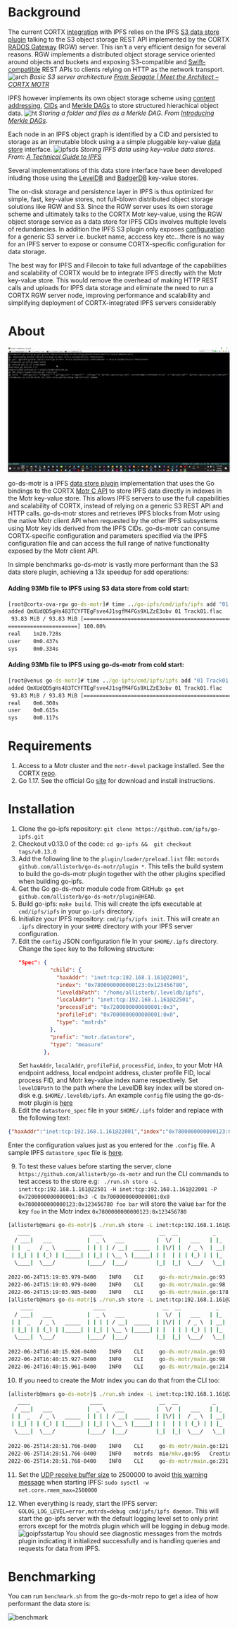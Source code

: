 # Background
The current CORTX [integration](https://github.com/Seagate/cortx/tree/main/doc/integrations/ipfs) with IPFS relies on the IPFS [S3 data store plugin](https://github.com/ipfs/go-ds-s3) talking to the S3 object storage REST API implemented by the CORTX [RADOS Gateway](https://github.com/Seagate/cortx-rgw) (RGW) server. This isn't a very efficient design for several reasons. RGW implements a distributed object storage service oriented around objects and buckets and exposing S3-compatible and [Swift-compatible](https://docs.openstack.org/swift/latest/) REST APIs to clients relying on HTTP as the network transport.
![arch](https://dm2301files.storage.live.com/y4mDiFmDZt6OVLzAtDVHxpu9gIGtsyz5nzuEaHC08M9U4epxeL8M3N3PVHyvV6giQe2ABBtw8QCLSijbrfDWAMSpTjVziboIPMvtFfa2kXXmhlcTbUGiXWOOPrzVqHnKmH2F_HTMtD8GDRNAYzSz92Jb90H096HrdRB49i_0BHtVC2-HnVNwpv-Oy7tl_CJA0rp?width=1920&height=1080&cropmode=none)
*Basic S3 server architecture [From Seagate | Meet the Architect – CORTX MOTR](https://www.youtube.com/watch?v=EjL2fRdAy6M)*

IPFS however implements its own object storage scheme using [content addressing](https://docs.ipfs.io/concepts/content-addressing/), [CIDs](https://proto.school/anatomy-of-a-cid) and [Merkle DAGs](https://proto.school/merkle-dags) to store structured hierachical object data. 
![ht](https://proto.school/tutorial-assets/T0008L04-complete-dag.svg)
*Storing a folder and files as a Merkle DAG.  From [Introducing Merkle DAGs](https://proto.school/merkle-dags/04)*.

Each node in an IPFS object graph is identified by a CID and persisted to storage as an immutable block using a a simple pluggable key-value [data store](https://github.com/ipfs/go-datastore) interface. 
![ipfsds](https://www.freecodecamp.org/news/content/images/size/w1600/2021/06/IPFS_UNIX_FS_Protobuf.png)
*Storing  IPFS data using key-value data stores. From: [A Technical Guide to IPFS](https://www.freecodecamp.org/news/technical-guide-to-ipfs-decentralized-storage-of-web3/)*

Several implementations of this data store interface have been developed inluding those using the [LevelDB](https://github.com/google/leveldb) and [BadgerDB](https://github.com/dgraph-io/badger) key-value stores. 

The on-disk storage and persistence layer in IPFS is thus optimized for simple, fast, key-value stores, not full-blown distributed object storage solutions like RGW and S3. Since the RGW server uses its own storage scheme and ultimately talks to the CORTX Motr key-value, using the RGW object storage service as a data store for IPFS CIDs involves multiple levels of redundancies. In addition the IPFS S3 plugin only exposes [configuration](https://github.com/ipfs/go-ds-s3#configuration) for a generic S3 server i.e. bucket name, acccess key etc...there is no way for an IPFS server to expose or consume CORTX-specific configuration for data storage.

The best way for IPFS and Filecoin to take full advantage of the capabilities and scalability of CORTX would be to integrate IPFS directly with the Motr key-value store. This would remove the overhead of making HTTP REST calls and uploads for IPFS data storage and eliminate the need to run a CORTX RGW server node, improving performance and scalability and simplifying deployment of CORTX-integrated IPFS servers considerably 


# About
[![vid1](vid2.webp)](https://youtu.be/xE5IcISQWIY)

go-ds-motr is a IPFS [data store plugin](https://github.com/ipfs/go-datastore) implementation that uses the Go bindings to the CORTX [Motr C API](https://github.com/Seagate/cortx-motr/blob/main/doc/motr-developer-guide.md) to store IPFS data directly in indexes in the Motr key-value store. This allows IPFS servers to use the full capabilities and scalability of CORTX, instead of relying on a generic S3 REST API and HTTP calls. go-ds-motr stores and retrieves IPFS blocks from Motr using the native Motr client API when requested by the other IPFS subsystems using Motr key ids derived from the IPFS CIDs. go-ds-motr can consume CORTX-specific configuration and parameters specified via the IPFS configuration file and can access the full range of native functionality exposed by the Motr client API.

In simple benchmarks go-ds-motr is vastly more performant than the S3 data store plugin, achieving a 13x speedup for add operations:
#### Adding 93Mb file to IPFS using S3 data store from cold start:
```cmd
[root@cortx-ova-rgw go-ds-motr]# time ../go-ipfs/cmd/ipfs/ipfs add "01 Track01.flac"                                                                                                           
added QmXUdQD5gHs483TCYFTEgFsve4J1sgfM4FGs9XLZzE3obv 01 Track01.flac                                                                                                                           
 93.83 MiB / 93.83 MiB [=======================================================================================================================================================================
======================] 100.00%                                                                                                                                                                
real    1m20.728s                                                                                                                                                                              
user    0m0.437s                                                                                                                                                                               
sys     0m0.334s                                                                                                            
```
#### Adding 93Mb file to IPFS using go-ds-motr from cold start:
```cmd
[root@venus go-ds-motr]# time ../go-ipfs/cmd/ipfs/ipfs add "01 Track01.flac"                                                                                                                   
added QmXUdQD5gHs483TCYFTEgFsve4J1sgfM4FGs9XLZzE3obv 01 Track01.flac                                                                                                                           
 93.83 MiB / 93.83 MiB [==============================================================================================================================================================] 100.00%
real    0m6.308s                                                                                                
user    0m0.615s                                                                                             
sys     0m0.117s
```


# Requirements
1. Access to a Motr cluster and the `motr-devel` package installed. See the CORTX [repo](https://github.com/Seagate/cortx/releases).
2. Go 1.17. See the official Go [site](https://go.dev/doc/install) for download and install instructions.

# Installation
1. Clone the go-ipfs repository: `git clone https://github.com/ipfs/go-ipfs.git`
2. Checkout v0.13.0 of the code: `cd go-ipfs &&  git checkout tags/v0.13.0`
3. Add the following line to the `plugin/loader/preload.list` file: `motords github.com/allisterb/go-ds-motr/plugin *`. This tells the build system to build the go-ds-motr plugin together with the other plugins specified when building go-ipfs.
4. Get the Go go-ds-motr module code from GitHub: `go get github.com/allisterb/go-ds-motr/plugin@HEAD`.
5. Build go-ipfs: `make build`. This will create the ipfs executable at `cmd/ipfs/ipfs` in your `go-ipfs` directory.
6. Initialize your IPFS repository: `cmd/ipfs/ipfs init`. This will create an `.ipfs` directory in your `$HOME` directory with your IPFS server configuration.
7. Edit the `config` JSON configuration file In your `$HOME/.ipfs` directory. Change the `Spec` key to the following structure:
    ```json
    "Spec": {
              "child": {
                "haxAddr": "inet:tcp:192.168.1.161@22001",
                "index": "0x7800000000000123:0x123456780",
                "leveldbPath": "/home/allisterb/.leveldb/ipfs",
                "localAddr": "inet:tcp:192.168.1.161@22501",
                "processFid": "0x7200000000000001:0x3",
                "profileFid": "0x7000000000000001:0x0",
                "type": "motrds"
              },
              "prefix": "motr.datastore",
              "type": "measure"
            },
    ```
    Set `haxAddr`, `localAddr`, `profileFid`, `processFid`, `index`, to your Motr HA endpoint address, local endpoint address, cluster profile FID, local process FID, and Motr key-value index name respectively. Set `levelDBPath` to the path where the LevelDB key index will be stored on-disk e.g. `$HOME/.leveldb/ipfs`. An example `config` file using the go-ds-motr plugin is [here](https://github.com/allisterb/go-ds-motr)
8. Edit the `datastore_spec` file in your `$HOME/.ipfs` folder and replace with the following text:
```json 
{"haxAddr":"inet:tcp:192.168.1.161@22001","index":"0x7800000000000123:0x123456780","leveldbPath":"/home/allisterb/.leveldb/ipfs","localAddr":"inet:tcp:192.168.1.161@22501","processFid":"0x7200000000000001:0x3","profileFid":"0x7000000000000001:0x0"}
```
Enter the configuration values just as you entered for the `.config` file. A sample IPFS `datastore_spec` file is [here](https://github.com/allisterb/go-ds-motr/blob/master/config_example/datastore_spec).

9. To test these values before starting the server, clone `https://github.com/allisterb/go-ds-motr` and run the CLI commands to test access to the store e.g:
` ./run.sh store -L inet:tcp:192.168.1.161@22501 -H inet:tcp:192.168.1.161@22001 -P 0x7200000000000001:0x3 -C 0x7000000000000001:0x0 0x7800000000000123:0x123456780 foo bar`
will store the value `bar` for the key `foo` in the Motr  index `0x7800000000000123:0x123456780`
```cmd
[allisterb@mars go-ds-motr]$ ./run.sh store -L inet:tcp:192.168.1.161@22501 -H inet:tcp:192.168.1.161@22001 -P 0x7200000000000001:0x3 -C 0x7000000000000001:0x0 0x7800000000000123:0x123456780 foo bar
   ____                   ____                  __  __           _
  / ___|   ___           |  _ \   ___          |  \/  |   ___   | |_   _ __
 | |  _   / _ \   _____  | | | | / __|  _____  | |\/| |  / _ \  | __| | '__|
 | |_| | | (_) | |_____| | |_| | \__ \ |_____| | |  | | | (_) | | |_  | |
  \____|  \___/          |____/  |___/         |_|  |_|  \___/   \__| |_|

2022-06-24T15:19:03.979-0400    INFO    CLI     go-ds-motr/main.go:93   Initialized Motr client.
2022-06-24T15:19:03.979-0400    INFO    CLI     go-ds-motr/main.go:98   initialized Motr key-value index 0x7800000000000123:0x123456780.
2022-06-24T15:19:03.985-0400    INFO    CLI     go-ds-motr/main.go:178  Put object at key foo in index 0x7800000000000123:0x123456780
[allisterb@mars go-ds-motr]$ ./run.sh store -L inet:tcp:192.168.1.161@22501 -H inet:tcp:192.168.1.161@22001 -P 0x7200000000000001:0x3 -C 0x7000000000000001:0x0 0x7800000000000123:0x123456780 foo -s
    ____                   ____                  __  __           _
  / ___|   ___           |  _ \   ___          |  \/  |   ___   | |_   _ __
 | |  _   / _ \   _____  | | | | / __|  _____  | |\/| |  / _ \  | __| | '__|
 | |_| | | (_) | |_____| | |_| | \__ \ |_____| | |  | | | (_) | | |_  | |
  \____|  \___/          |____/  |___/         |_|  |_|  \___/   \__| |_|

2022-06-24T16:40:15.926-0400    INFO    CLI     go-ds-motr/main.go:93   Initialized Motr client.
2022-06-24T16:40:15.927-0400    INFO    CLI     go-ds-motr/main.go:98   initialized Motr key-value index 0x7800000000000123:0x123456780.
2022-06-24T16:40:15.961-0400    INFO    CLI     go-ds-motr/main.go:214  The size of object at key foo in index 0x7800000000000123:0x123456780 is 3.
```
10. If you need to create the Motr index you can do that from the CLI too:
```cmd
[allisterb@mars go-ds-motr]$ ./run.sh index -L inet:tcp:192.168.1.161@22501 -H inet:tcp:192.168.1.161@22001 -P 0x7200000000000001:0x3 -C 0x7000000000000001:0x0 0x7800000000000123:0x123456780 --create
   ____                   ____                  __  __           _
  / ___|   ___           |  _ \   ___          |  \/  |   ___   | |_   _ __
 | |  _   / _ \   _____  | | | | / __|  _____  | |\/| |  / _ \  | __| | '__|
 | |_| | | (_) | |_____| | |_| | \__ \ |_____| | |  | | | (_) | | |_  | |
  \____|  \___/          |____/  |___/         |_|  |_|  \___/   \__| |_|

2022-06-25T14:28:51.766-0400    INFO    CLI     go-ds-motr/main.go:121  Initialized Motr client.
2022-06-25T14:28:51.766-0400    INFO    motrds  mio/mkv.go:95   Creating index 0x7800000000000123:0x123456780...
2022-06-25T14:28:51.768-0400    INFO    CLI     go-ds-motr/main.go:231  Created or opened existing Motr key-value index 0x7800000000000123:0x123456780.
```                                                                                                                                                                                          
11. Set the [UDP receive buffer size](https://github.com/lucas-clemente/quic-go/wiki/UDP-Receive-Buffer-Size) to 2500000 to avoid [this warning message](https://discuss.ipfs.io/t/docker-failed-to-sufficiently-increase-receive-buffer-size/12498) when starting IPFS: `sudo sysctl -w net.core.rmem_max=2500000`
 
12. When everything is ready, start the IPFS server: 
`GOLOG_LOG_LEVEL=error,motrds=debug cmd/ipfs/ipfs daemon`.
This will start the go-ipfs server with the default logging level set to only print errors except for the motrds plugin which will be logging in debug mode.
![goipfsstartup](https://dm2301files.storage.live.com/y4mHDFP81DM0sRwtw_q4V3l5ksiUxmbCwrzalWucqAokzwJhAj4OAnEMldPP96pDUc8NXdmeFH2Pb_DRjeSqqb4QRPpLoCTP0PfQHcOLVdea81e4mxBKkVuwitPkdrXOUAsvn4ZgoLpYN6afZY9E9Y0lZ6m58ulscymR-MVYdGJfzyRm1DsO1I8vNxQY6EnP-t8?width=1920&height=884&cropmode=none)
You should see diagnostic messages from the motrds plugin indicating it initialized successfully and is handling queries and requests for data from IPFS.

# Benchmarking
You can run `benchmark.sh` from the go-ds-motr repo to get a idea of how performant the data store is:

![benchmark](https://dm2301files.storage.live.com/y4mrOtvFoyt1br2fA5zhouJX_SZZDsNW_ma8mxas_BI0l3mgIo7ummUC_b1MwR3HPboEREdq3J7ecpd3opaaudminonrenX_yGLEdyZIZKn9iZiE5gTzljQ3NL2qymLC0jweRrqEN6WzQ-mpFHFmQxJHEnEMUO7boWXcCd-BfN7fR-9jRcxxN_RtpyIiO2m_yip?width=1918&height=1017&cropmode=none)